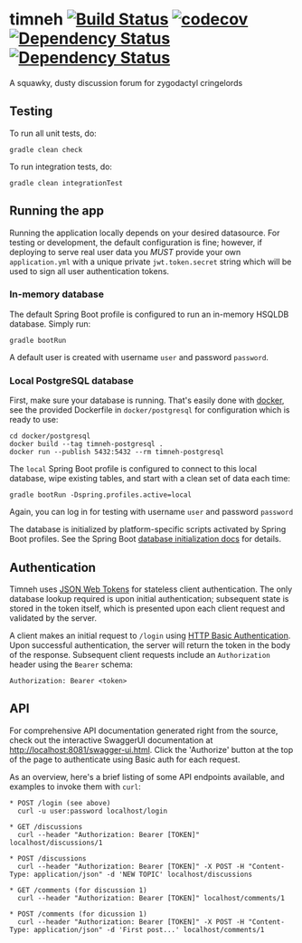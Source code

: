 # timneh [![Build Status](https://travis-ci.org/lhanson/timneh.svg?branch=master)](https://travis-ci.org/lhanson/timneh) [![codecov](https://codecov.io/gh/lhanson/timneh/branch/master/graph/badge.svg)](https://codecov.io/gh/lhanson/timneh) [![Dependency Status](https://www.versioneye.com/user/projects/58012e8fa23d520045b212c5/badge.svg?style=flat-square)](https://www.versioneye.com/user/projects/58012e8fa23d520045b212c5) [![Dependency Status](https://dependencyci.com/github/lhanson/timneh/badge)](https://dependencyci.com/github/lhanson/timneh)


A squawky, dusty discussion forum for zygodactyl cringelords

## Testing

To run all unit tests, do:

    gradle clean check

To run integration tests, do:

    gradle clean integrationTest

## Running the app

Running the application locally depends on your desired datasource. For testing or development, the default
configuration is fine; however, if deploying to serve real user data you *MUST* provide your own `application.yml`
with a unique private `jwt.token.secret` string which will be used to sign all user authentication tokens.

### In-memory database

The default Spring Boot profile is configured to run an in-memory HSQLDB database. Simply run:

    gradle bootRun

A default user is created with username `user` and password `password`.

### Local PostgreSQL database

First, make sure your database is running. That's easily done with [docker](https://www.docker.com/),
see the provided Dockerfile in `docker/postgresql` for configuration which is ready to use:

    cd docker/postgresql
    docker build --tag timneh-postgresql .
    docker run --publish 5432:5432 --rm timneh-postgresql

The `local` Spring Boot profile is configured to connect to this local database, wipe existing tables, and start with a clean set of data each time:

    gradle bootRun -Dspring.profiles.active=local

Again, you can log in for testing with username `user` and password `password`

The database is initialized by platform-specific scripts activated by Spring Boot profiles.
See the Spring Boot [database initialization docs](http://docs.spring.io/spring-boot/docs/current/reference/html/howto-database-initialization.html#howto-initialize-a-database-using-spring-jdbc) for details.

## Authentication

Timneh uses [JSON Web Tokens](https://jwt.io/) for stateless client authentication. The only database lookup
required is upon initial authentication; subsequent state is stored in the token itself, which is presented
upon each client request and validated by the server.

A client makes an initial request to `/login` using [HTTP Basic Authentication](https://tools.ietf.org/html/rfc2617).
Upon successful authentication, the server will return the token in the body of the response. Subsequent
client requests include an `Authorization` header using the `Bearer` schema:

    Authorization: Bearer <token>

## API

For comprehensive API documentation generated right from the source, check out the interactive
SwaggerUI documentation at [http://localhost:8081/swagger-ui.html](http://localhost:8081/swagger-ui.html).
Click the 'Authorize' button at the top of the page to authenticate using Basic auth for each request.

As an overview, here's a brief listing of some API endpoints available, and examples to invoke them with `curl`:

    * POST /login (see above)
      curl -u user:password localhost/login
      
    * GET /discussions
      curl --header "Authorization: Bearer [TOKEN]" localhost/discussions/1
      
    * POST /discussions
      curl --header "Authorization: Bearer [TOKEN]" -X POST -H "Content-Type: application/json" -d 'NEW TOPIC' localhost/discussions
    
    * GET /comments (for discussion 1)
      curl --header "Authorization: Bearer [TOKEN]" localhost/comments/1
      
    * POST /comments (for dicussion 1)
      curl --header "Authorization: Bearer [TOKEN]" -X POST -H "Content-Type: application/json" -d 'First post...' localhost/comments/1
